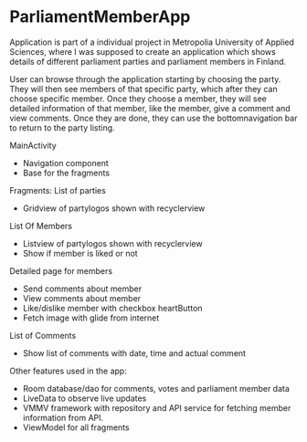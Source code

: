 # ParliamentMemberApp
Application is part of a individual project in Metropolia University of Applied Sciences, where I was supposed to create an application which shows details
of different parliament parties and parliament members in Finland. 

User can browse through the application starting by choosing the party. They will then see members of that specific party, 
which after they can choose specific member. Once they choose a member, they will see detailed information of that member, like the 
member, give a comment and view comments. Once they are done, they can use the bottomnavigation bar to return to the party listing.

MainActivity
- Navigation component
- Base for the fragments

Fragments:
List of parties
- Gridview of partylogos shown with recyclerview

List Of Members
- Listview of partylogos shown with recyclerview
- Show if member is liked or not

Detailed page for members
- Send comments about member
- View comments about member
- Like/dislike member with checkbox heartButton
- Fetch image with glide from internet

List of Comments
- Show list of comments with date, time and actual comment

Other features used in the app: 
- Room database/dao for comments, votes and parliament member data
- LiveData to observe live updates
- VMMV framework with repository and API service for fetching member information from API.
- ViewModel for all fragments
